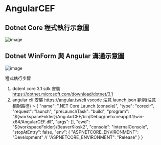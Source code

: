 # AngularCEF
## Dotnet Core 程式執行示意圖
![image](https://user-images.githubusercontent.com/24131541/125229680-daccd580-e309-11eb-9d6a-3ac0f2e90fa3.png)
## Dotnet WinForm 與 Angular 溝通示意圖
![image](https://user-images.githubusercontent.com/24131541/125229738-f506b380-e309-11eb-99e1-42b1212178b4.png)

程式執行步驟
1. dotent core 3.1 sdk 安裝 https://dotnet.microsoft.com/download/dotnet/3.1
2. angular cli 安裝 https://angular.tw/cli
vscode 注意
  launch.json 範例(注意相對路徑) >
      {
            "name": ".NET Core Launch (console)",
            "type": "coreclr",
            "request": "launch",
            "preLaunchTask": "build",
            "program": "${workspaceFolder}/AngularCEF/bin/Debug/netcoreapp3.1/win-x64/AngularCEF.dll",
            "args": [],
            "cwd": "${workspaceFolder}/BeaverKiosk2",
            "console": "internalConsole",
            "stopAtEntry": false,
            "env": {
                "ASPNETCORE_ENVIRONMENT": "Development"
                // "ASPNETCORE_ENVIRONMENT": "Release"
              }
        }
